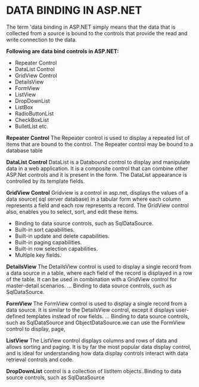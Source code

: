# DATA BINDING IN ASP.NET

The term 'data binding in ASP.NET simply means that the data that is collected from a source is bound to the controls that provide the read and write connection to the data. 

**Following are data bind controls in ASP.NET:**

- Repeater Control
- DataList Control
- GridView Control
- DetailsView
- FormView
- ListView
- DropDownList
- ListBox
- RadioButtonList
- CheckBoxList
- BulletList
etc.

**Repeater Control**
The Repeater control is used to display a repeated list of items that are bound to the control. The Repeater control may be bound to a database table

**DataList Control**
DataList is a Databound control to display and manipulate data in a web application. It is a composite control that can combine other ASP.Net controls and it is present in the form. The DataList appearance is controlled by its template fields.

**GridView Control**
Gridview is a control in asp.net, displays the values of a data source( sql server database) in a tabular form where each column represents a field and each row represents a record. The GridView control also, enables you to select, sort, and edit these items.

- Binding to data source controls, such as SqlDataSource.
- Built-in sort capabilities.
- Built-in update and delete capabilities.
- Built-in paging capabilities.
- Built-in row selection capabilities.
- Multiple key fields.

**DetailsView**
The DetailsView control is used to display a single record from a data source in a table, where each field of the record is displayed in a row of the table. It can be used in combination with a GridView control for master-detail scenarios. ... Binding to data source controls, such as SqlDataSource.

**FormView**
 The FormView control is used to display a single record from a data source. It is similar to the DetailsView control, except it displays user-defined templates instead of row fields. ... Binding to data source controls, such as SqlDataSource and ObjectDataSource.we can use the FormView control to display, page,

**ListView**
The ListView control displays columns and rows of data and allows sorting and paging. It is by far the most popular data display control, and is ideal for understanding how data display controls interact with data retrieval controls and code.

**DropDownList**
control is a collection of listItem objects..Binding to data source controls, such as SqlDataSource



